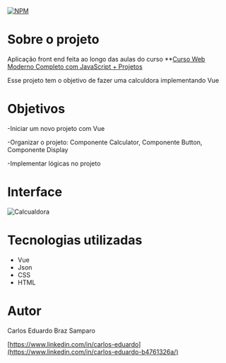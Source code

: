 [![NPM](https://img.shields.io/npm/l/react)](https://github.com/cadusamparo/Calculadora-Vue/blob/main/LICENSE)

# Sobre o projeto

Aplicação front end feita ao longo das aulas do curso **[Curso Web Moderno Completo com JavaScript + Projetos](https://www.udemy.com/course/curso-web/)

Esse projeto tem o objetivo de fazer uma calculdora implementando Vue

# Objetivos

-Iniciar um novo projeto com Vue 

-Organizar o projeto: Componente Calculator, Componente Button, Componente Display 

-Implementar lógicas no projeto

# Interface

![Calcualdora](https://github.com/cadusamparo/Calculadora/assets/128712778/ef5b0ea1-618b-4d84-91fb-501441a1db05)

# Tecnologias utilizadas

- Vue
- Json
- CSS
- HTML

# Autor
Carlos Eduardo Braz Samparo

[https://www.linkedin.com/in/carlos-eduardo](https://www.linkedin.com/in/carlos-eduardo-b4761326a/)
